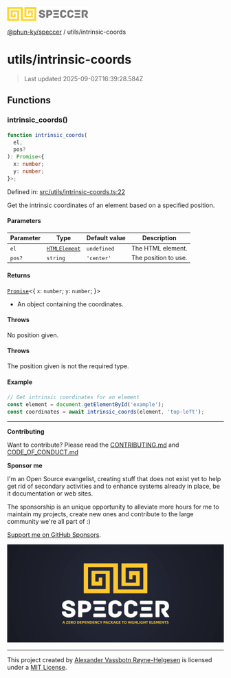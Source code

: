 <div><img alt="SPECCER logo" src="https://raw.githubusercontent.com/phun-ky/speccer/main/public/logo-speccer-horizontal-colored-package.svg?raw=true" style="max-height:32px;"/></div>

[@phun-ky/speccer](../README.md) / utils/intrinsic-coords

# utils/intrinsic-coords

> Last updated 2025-09-02T16:39:28.584Z

## Functions

### intrinsic_coords()

```ts
function intrinsic_coords(
  el,
  pos?
): Promise<{
  x: number;
  y: number;
}>;
```

Defined in:
[src/utils/intrinsic-coords.ts:22](https://github.com/phun-ky/speccer/blob/main/src/utils/intrinsic-coords.ts#L22)

Get the intrinsic coordinates of an element based on a specified position.

#### Parameters

| Parameter | Type                                                                    | Default value | Description          |
| --------- | ----------------------------------------------------------------------- | ------------- | -------------------- |
| `el`      | [`HTMLElement`](https://developer.mozilla.org/docs/Web/API/HTMLElement) | `undefined`   | The HTML element.    |
| `pos?`    | `string`                                                                | `'center'`    | The position to use. |

#### Returns

[`Promise`](https://developer.mozilla.org/docs/Web/JavaScript/Reference/Global_Objects/Promise)<{
`x`: `number`; `y`: `number`; }>

- An object containing the coordinates.

#### Throws

No position given.

#### Throws

The position given is not the required type.

#### Example

```ts
// Get intrinsic coordinates for an element
const element = document.getElementById('example');
const coordinates = await intrinsic_coords(element, 'top-left');
```

---

**Contributing**

Want to contribute? Please read the
[CONTRIBUTING.md](https://github.com/phun-ky/speccer/blob/main/CONTRIBUTING.md)
and
[CODE_OF_CONDUCT.md](https://github.com/phun-ky/speccer/blob/main/CODE_OF_CONDUCT.md)

**Sponsor me**

I'm an Open Source evangelist, creating stuff that does not exist yet to help
get rid of secondary activities and to enhance systems already in place, be it
documentation or web sites.

The sponsorship is an unique opportunity to alleviate more hours for me to
maintain my projects, create new ones and contribute to the large community
we're all part of :)

[Support me on GitHub Sponsors](https://github.com/sponsors/phun-ky).

![Speccer banner, with logo and slogan: A zero dependency package to annotate or highlight elements](https://github.com/phun-ky/speccer/blob/main/public/speccer-banner.png?raw=true)

---

This project created by [Alexander Vassbotn Røyne-Helgesen](http://phun-ky.net)
is licensed under a [MIT License](https://choosealicense.com/licenses/mit/).
